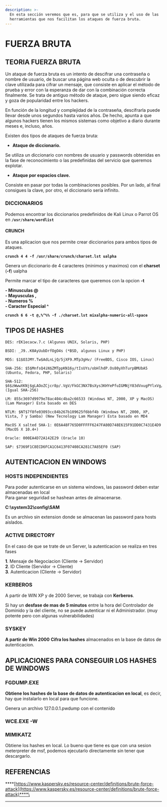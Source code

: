 ```yaml
---
description: >-
  En esta sección veremos que es, para que se utiliza y el uso de las
  herramientas que nos facilitan los ataques de fuerza bruta.
---
```


# FUERZA BRUTA

## **TEORIA FUERZA BRUTA**

Un ataque de fuerza bruta es un intento de descifrar una contraseña o nombre de usuario, de buscar una página web oculta o de descubrir la clave utilizada para cifrar un mensaje, que consiste en aplicar el método de prueba y error con la esperanza de dar con la combinación correcta finalmente. Se trata de antiguo método de ataque, pero sigue siendo eficaz y goza de popularidad entre los hackers.

En función de la longitud y complejidad de la contraseña, descifrarla puede llevar desde unos segundos hasta varios años. De hecho, apunta a que algunos hackers tienen los mismos sistemas como objetivo a diario durante meses e, incluso, años.

&#x20;Existen dos tipos de ataques de fuerza bruta:

* **Ataque de diccionario.**

&#x20;Se utiliza un diccionario con nombres de usuario y passwords obtenidas en la fase de reconocimiento o las predefinidas del servicio que queremos explotar.

* **Ataque por espacios clave.**

Consiste en pasar por todas la combinaciones posibles. Por un lado, al final consigues la clave, por otro, el diccionario sería infinito.

### &#x20;**DICCIONARIOS**

&#x20;Podemos encontrar los diccionarios predefinidos de Kali Linux o Parrot OS en **`/usr/share/wordlist`**

#### &#x20;**CRUNCH**

&#x20;Es una aplicacion que nos permite crear diccionarios para ambos tipos de ataques.

&#x20;**`crunch 4 4 -f /usr/share/crunch/charset.lst ualpha`**

&#x20;Genera un diccionario de 4 caracteres (minimos y maximos) con el **charset** (**-f**) ualpha

&#x20;Permite marcar el tipo de caracteres que queremos con la opcion **-t**

&#x20;**- Minusculas @** \
&#x20;**- Mayusculas ,** \
&#x20;**- Numeros %** \
&#x20;**- Caracter Especial ^**&#x20;

&#x20;**`crunch 6 6 -t @,%^%% -f ./charset.lst mixalpha-numeric-all-space`**

## **TIPOS DE HASHES**

```
DES: rEK1ecacw.7.c (Algunos UNIX, Solaris, PHP)

BSDI: _J9..K0AyUubDrfOgO4s (*BSD, algunos Linux y PHP)

MD5: $1$O3JMY.Tw$AdLnLjQ/5jXF9.MTp3gHv/ (FreeBDS, Cisco IOS, Linux)

SHA-256: $5$MnfsQ4iN$ZMTppKN16y/tIsUYs/obHlhdP.Os80yXhTurpBMUbA5 (Ubuntu, Fedora, PHP, Solaris)

SHA-512: $6$zWwwXKNj$gLAOoZCjcr8p/.VgV/FkGC3NX7BsXys3KHYePfuIGMNjY83dVxugPYlxVg/evpcVEJLT/rSwZcDMlVVf/bhf.1 (Igual SHA-256)

LM: 855c3697d9979e78ac404c4ba2c66533 (Windows NT, 2000, XP y MacOS) (Lam Manager) Esta basado en DES

NTLM: $NT$7f8fe03093cc84b267b109625f6bbf4b (Windows NT, 2000, XP, Vista, 7 y Samba) (New Tecnology Lam Manager) Esta basado en MD4

MacOS X salted SHA-1: 0E6A48F765D0FFFFF6247FA80D748E615F91DD0C7431E4D9 (MacOS X 10.4+)

Oracle: 000EA4D72A142E29 (Oracle 10)

SAP: $7369F1C8ECD6FCA1C6413F07408CA281C7A85EF0 (SAP)
```

## &#x20;**AUTENTICACION EN WINDOWS**

### &#x20;**HOSTS INDEPENDIENTES**

&#x20;Para poder autenticarse en un sistema windows, las password deben estar almacenadas en local\
&#x20;Para ganar seguridad se hashean antes de almacenarse.

&#x20;**C:\system32\config\SAM**

&#x20;Es un archivo sin extension donde se almacenan las password para hosts aislados.

### &#x20;**ACTIVE DIRECTORY**

&#x20;En el caso de que se trate de un Server, la autenticacion se realiza en tres fases

&#x20;**1**. Mensaje de Negociacion (Cliente → Servidor)\
&#x20;**2**. ID Cliente (Servidor → Cliente)\
&#x20;**3**. Autenticacion (Cliente → Servidor)

### &#x20;**KERBEROS**

&#x20;A partir de WIN XP y de 2000 Server, se trabaja con **Kerberos**.

&#x20;Si hay un **desfase de mas de 5 minutos** entre la hora del Controlador de Dominido y la del cliente, no se puede autenticar ni el Administrador. (muy potente pero con algunas vulnerabilidades)

### &#x20;**SYSKEY**

&#x20;**A partir de Win 2000** **Cifra los hashes** almacenados en la base de datos de autenticacion.

## &#x20;**APLICACIONES PARA CONSEGUIR LOS HASHES DE WINDOWS**

### &#x20;**FGDUMP.EXE**

&#x20;**Obtiene los hashes de la base de datos de autenticacion en local**, es decir, hay que instalarlo en local para que funcione.

&#x20;Genera un archivo 127.0.0.1.pwdump con el contenido

### &#x20;**WCE.EXE -W**

### &#x20;**MIMIKATZ**

&#x20;Obtiene los hashes en local. Lo bueno que tiene es que con una sesion meterpreter de msf, podemos ejecutarlo directamente sin tener que descargarlo.

## **REFERENCIAS**

****[https://www.kaspersky.es/resource-center/definitions/brute-force-attack](https://www.kaspersky.es/resource-center/definitions/brute-force-attack)****\
****
